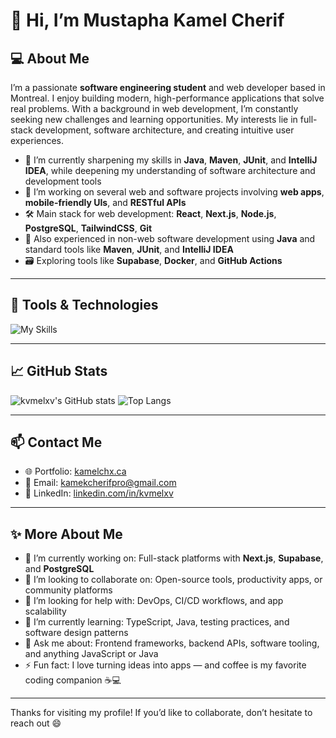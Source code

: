 # 👋 Hi, I’m Mustapha Kamel Cherif

## 💻 About Me

I’m a passionate **software engineering student** and web developer based in Montreal. I enjoy building modern, high-performance applications that solve real problems. With a background in web development, I’m constantly seeking new challenges and learning opportunities. My interests lie in full-stack development, software architecture, and creating intuitive user experiences.

- 🌱 I’m currently sharpening my skills in **Java**, **Maven**, **JUnit**, and **IntelliJ IDEA**, while deepening my understanding of software architecture and development tools
- 🚀 I’m working on several web and software projects involving **web apps**, **mobile-friendly UIs**, and **RESTful APIs**
- 🛠️ Main stack for web development: **React**, **Next.js**, **Node.js**, **PostgreSQL**, **TailwindCSS**, **Git**
- 🧰 Also experienced in non-web software development using **Java** and standard tools like **Maven**, **JUnit**, and **IntelliJ IDEA**
- 🗃️ Exploring tools like **Supabase**, **Docker**, and **GitHub Actions**

---

## 🧰 Tools & Technologies


![My Skills](https://skillicons.dev/icons?i=js,ts,react,nextjs,nodejs,php,python,postgres,docker,java,maven,junit,git,github,linux)

---

## 📈 GitHub Stats

![kvmelxv's GitHub stats](https://github-readme-stats.vercel.app/api?username=kvmelxv&show_icons=true&theme=github_dark)
![Top Langs](https://github-readme-stats.vercel.app/api/top-langs/?username=kvmelxv&layout=compact&theme=github_dark)

---

## 📫 Contact Me

- 🌐 Portfolio: [kamelchx.ca](https://kamelchx.ca)
- 📧 Email: kamekcherifpro@gmail.com
- 💼 LinkedIn: [linkedin.com/in/kvmelxv](www.linkedin.com/in/musmustapha-kamel-chérif)

---

## ✨ More About Me

- 🔭 I’m currently working on: Full-stack platforms with **Next.js**, **Supabase**, and **PostgreSQL**
- 👯 I’m looking to collaborate on: Open-source tools, productivity apps, or community platforms
- 🤝 I’m looking for help with: DevOps, CI/CD workflows, and app scalability
- 🌱 I’m currently learning: TypeScript, Java, testing practices, and software design patterns
- 💬 Ask me about: Frontend frameworks, backend APIs, software tooling, and anything JavaScript or Java
- ⚡ Fun fact: I love turning ideas into apps — and coffee is my favorite coding companion ☕💻

---

Thanks for visiting my profile! If you’d like to collaborate, don’t hesitate to reach out 😄
